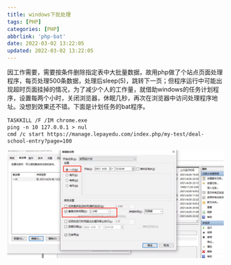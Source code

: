 ```yaml
---
title: windows下批处理
tags: [PHP]
categories: [PHP]
abbrlink: 'php-bat'
date: 2022-03-02 13:22:05
updated: 2022-03-02 13:22:05
---
```


因工作需要，需要按条件删除指定表中大批量数据，故用php做了个站点页面处理程序，每页处理500条数据，处理后sleep(5)，跳转下一页；但程序运行中可能出现超时页面挂掉的情况，为了减少个人的工作量，就借助windows的任务计划程序，设置每两个小时，关闭浏览器，休眠几秒，再次在浏览器中访问处理程序地址。没想到效果还不错。下面是计划任务的bat程序。
```
TASKKILL /F /IM chrome.exe
ping -n 10 127.0.0.1 > nul
cmd /c start https://manage.lepayedu.com/index.php/my-test/deal-school-entry?page=100
```
![](/images/php_bat_1.png)